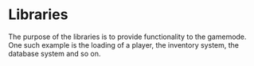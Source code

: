 # Libraries

The purpose of the libraries is to provide functionality to the gamemode. One such example is the loading of a player, the inventory system, the database system and so on.